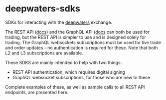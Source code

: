 # deepwaters-sdks

SDKs for interacting with the [deepwaters](https://deepwaters.xyz) exchange.

The REST API ([docs](https://rest.docs.api.deepwaters.xyz)) and the GraphQL API ([docs]((https://docs.api.deepwaters.xyz)) can both be used for trading, but the REST API is simpler to use and is designed solely for trading. The GraphQL websockets subscriptions must be used for live trade and order updates - no authentication is required for these. Note that both L2 and L3 subscriptions are available.

These SDKS are mainly intended to help with two things:
* REST API authentication, which requires digital signing
* GraphQL websocket subscriptions, for those who are new to these

Complete examples of these, as well as sample calls to all REST API endpoints, are presented here.
